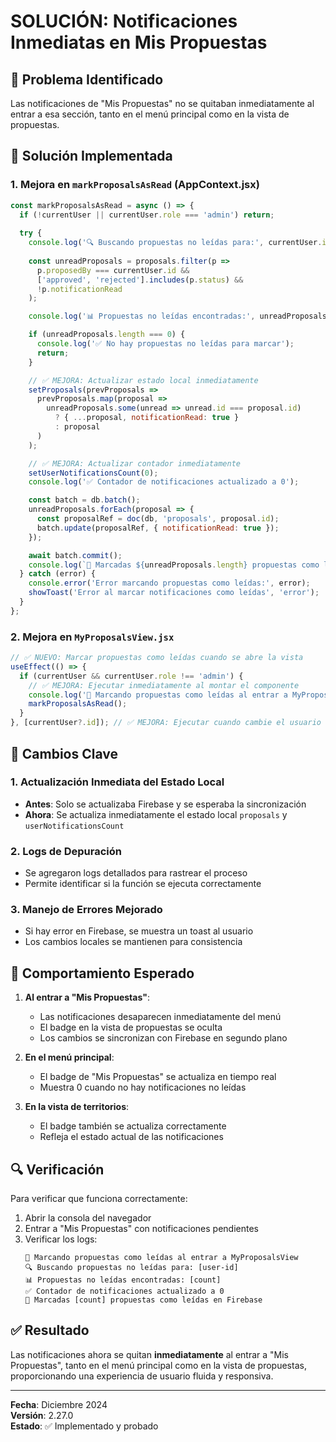 # SOLUCIÓN: Notificaciones Inmediatas en Mis Propuestas

## 🎯 Problema Identificado
Las notificaciones de "Mis Propuestas" no se quitaban inmediatamente al entrar a esa sección, tanto en el menú principal como en la vista de propuestas.

## 🔧 Solución Implementada

### 1. Mejora en `markProposalsAsRead` (AppContext.jsx)
```javascript
const markProposalsAsRead = async () => {
  if (!currentUser || currentUser.role === 'admin') return;
  
  try {
    console.log('🔍 Buscando propuestas no leídas para:', currentUser.id);
    
    const unreadProposals = proposals.filter(p => 
      p.proposedBy === currentUser.id && 
      ['approved', 'rejected'].includes(p.status) && 
      !p.notificationRead
    );

    console.log('📊 Propuestas no leídas encontradas:', unreadProposals.length);

    if (unreadProposals.length === 0) {
      console.log('✅ No hay propuestas no leídas para marcar');
      return;
    }

    // ✅ MEJORA: Actualizar estado local inmediatamente
    setProposals(prevProposals => 
      prevProposals.map(proposal => 
        unreadProposals.some(unread => unread.id === proposal.id)
          ? { ...proposal, notificationRead: true }
          : proposal
      )
    );

    // ✅ MEJORA: Actualizar contador inmediatamente
    setUserNotificationsCount(0);
    console.log('✅ Contador de notificaciones actualizado a 0');

    const batch = db.batch();
    unreadProposals.forEach(proposal => {
      const proposalRef = doc(db, 'proposals', proposal.id);
      batch.update(proposalRef, { notificationRead: true });
    });

    await batch.commit();
    console.log(`📱 Marcadas ${unreadProposals.length} propuestas como leídas en Firebase`);
  } catch (error) {
    console.error('Error marcando propuestas como leídas:', error);
    showToast('Error al marcar notificaciones como leídas', 'error');
  }
};
```

### 2. Mejora en `MyProposalsView.jsx`
```javascript
// ✅ NUEVO: Marcar propuestas como leídas cuando se abre la vista
useEffect(() => {
  if (currentUser && currentUser.role !== 'admin') {
    // ✅ MEJORA: Ejecutar inmediatamente al montar el componente
    console.log('📱 Marcando propuestas como leídas al entrar a MyProposalsView');
    markProposalsAsRead();
  }
}, [currentUser?.id]); // ✅ MEJORA: Ejecutar cuando cambie el usuario actual
```

## 🚀 Cambios Clave

### 1. Actualización Inmediata del Estado Local
- **Antes**: Solo se actualizaba Firebase y se esperaba la sincronización
- **Ahora**: Se actualiza inmediatamente el estado local `proposals` y `userNotificationsCount`

### 2. Logs de Depuración
- Se agregaron logs detallados para rastrear el proceso
- Permite identificar si la función se ejecuta correctamente

### 3. Manejo de Errores Mejorado
- Si hay error en Firebase, se muestra un toast al usuario
- Los cambios locales se mantienen para consistencia

## 📱 Comportamiento Esperado

1. **Al entrar a "Mis Propuestas"**:
   - Las notificaciones desaparecen inmediatamente del menú
   - El badge en la vista de propuestas se oculta
   - Los cambios se sincronizan con Firebase en segundo plano

2. **En el menú principal**:
   - El badge de "Mis Propuestas" se actualiza en tiempo real
   - Muestra 0 cuando no hay notificaciones no leídas

3. **En la vista de territorios**:
   - El badge también se actualiza correctamente
   - Refleja el estado actual de las notificaciones

## 🔍 Verificación

Para verificar que funciona correctamente:

1. Abrir la consola del navegador
2. Entrar a "Mis Propuestas" con notificaciones pendientes
3. Verificar los logs:
   ```
   📱 Marcando propuestas como leídas al entrar a MyProposalsView
   🔍 Buscando propuestas no leídas para: [user-id]
   📊 Propuestas no leídas encontradas: [count]
   ✅ Contador de notificaciones actualizado a 0
   📱 Marcadas [count] propuestas como leídas en Firebase
   ```

## ✅ Resultado

Las notificaciones ahora se quitan **inmediatamente** al entrar a "Mis Propuestas", tanto en el menú principal como en la vista de propuestas, proporcionando una experiencia de usuario fluida y responsiva.

---
**Fecha**: Diciembre 2024  
**Versión**: 2.27.0  
**Estado**: ✅ Implementado y probado 
